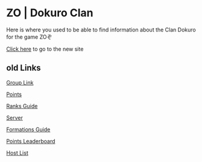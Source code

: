 # ZO | Dokuro Clan 

Here is where you used to be able to find information about the Clan Dokuro for the game ZOぞ

[Click here](https://zo-dokuro.github.io/Dokuro/) to go to the new site

## old Links

[Group Link](https://www.roblox.com/groups/10983243/ZO-Dokuro-Clan#!/about)

[Points](points.md)

<!-- [Points](https://docs.google.com/spreadsheets/d/1UjFthlr2jnLhVBe3cbwiSs0UayjHsnPJ55WZ1oOwdc0/edit#gid=0) -->

[Ranks Guide](guide.md)

[Server](https://discord.com/invite/kKgyEq3mPB)

[Formations Guide](https://docs.google.com/document/d/1yHrYjtamVv51xGqQXGVyqQ0FmkSzt4D3FeH3_tTiWDk/edit?usp=sharing)

[Points Leaderboard](leaderboard.md)

[Host List](hosts.md)

